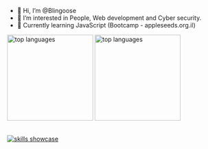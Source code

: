 - 👋 Hi, I’m @Blingoose
- 👀 I’m interested in People, Web development and Cyber security.
- 🌱 Currently learning JavaScript (Bootcamp - appleseeds.org.il)



<picture>
  <source media="(prefers-color-scheme: dark)" srcset="https://github-readme-stats.vercel.app/api/top-langs/?username=Blingoose&layout=default&theme=radical">
  <source media="(prefers-color-scheme: light)" srcset="https://github-readme-stats.vercel.app/api/top-langs/?username=blingoose&layout=default&theme=vue">
  <img height="200" alt="top languages" src="https://github-readme-stats.vercel.app/api/top-langs/?username=Blingoose&layout=default">
</picture>


<picture>
  <source media="(prefers-color-scheme: dark)" srcset="https://github-readme-stats.vercel.app/api?username=blingoose&show_icons=true&theme=radical">
  <source media="(prefers-color-scheme: light)" srcset="https://github-readme-stats.vercel.app/api?username=blingoose&show_icons=true&theme=vue">
  <img height=200" alt="top languages" src="https://github-readme-stats.vercel.app/api?username=Blingoose&show_icons=true">
</picture>
                                                                                                                          
</br>
</br>
                                                                                                                          

[<img alt="skills showcase" src="https://skillicons.dev/icons?i=js,html,css,nodejs,react,sass,emotion,mongodb,express,firebase,linux,docker,bash,vim&theme=dark">](#)



<!---
Blingoose/Blingoose is a ✨ special ✨ repository because its `README.md` (this file) appears on your GitHub profile.
You can click the Preview link to take a look at your changes.
--->
